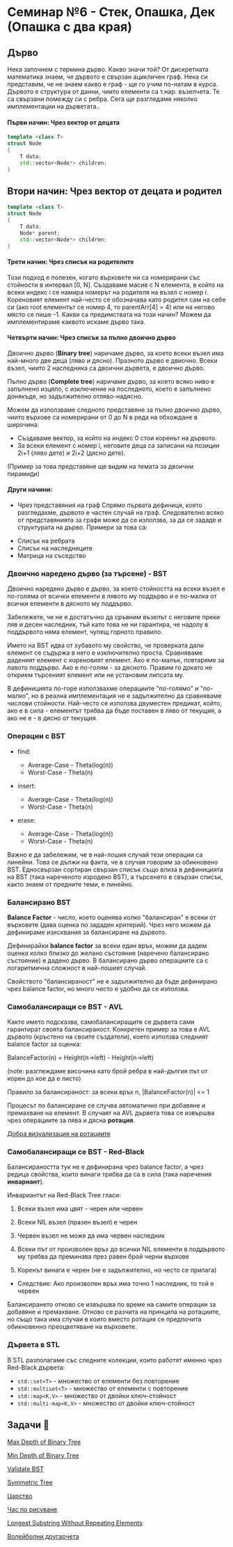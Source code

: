# Семинар №6 - Стек, Опашка, Дек (Опашка с два края)

## Дърво
Нека започнем с термина дърво. Какво значи той? От дискретната математика знаем, че дървото е свързан ацикличен граф. Нека си представим, че не знаем какво е граф - 
ще го учим по-натам в курса. Дървото е структура от данни, чиито елементи са т.нар. възелчета. Те са свързани помежду си с ребра. Сега ще разгледаме няколко имплементации 
на дърветата..

#### **Първи начин:** Чрез вектор от децата
```c++
template <class T>
struct Node
{
    T data;
    std::vector<Node*> children;
}
```

## **Втори начин:** Чрез вектор от децата и родител
```c++
template <class T>
struct Node
{
    T data;
    Node* parent;
    std::vector<Node*> children;
}
```

#### **Трети начин:** Чрез списък на родителите

Този подход е полезен, когато върховете ни са номерирани със стойности в интервал [0, N]. Създаваме масив с N елемента, в който на всеки индекс i се намира номерът на родителя на възел с номер i. Кореновият елемент най-често се обозначава като родител сам на себе си (ако root елементът се номер 4, то parentArr[4] = 4) или на негово място се пише -1.
Какви са предимствата на този начин? Можем да имплементираме каквото искаме дърво така.

#### **Четвърти начин:** Чрез списък за пълно двоично дърво

Двоично дърво (**Binary tree**) наричаме дърво, за което всеки възел има най-много две деца (ляво и дясно). Празното дърво е двиочно. Всеки възел, чиито 2 наследника са двоични дървета, е двоично дърво.

Пълно дърво (**Complete tree**) наричаме дърво, за което всяко ниво е запълнено изцяло, с изключение на последното, което е запълнено донякъде, но задължително отляво-надясно. 

Можем да използваме следното представяне за пълно двоично дърво, чиито върхове са номерирани от 0 до N в реда на обхождане в широчина:
* Създаваме вектор, за който на индекс 0 стои коренът на дървото.
* За всеки елемент с номер i, неговите деца са записани на позиции 2i+1 (ляво дете) и 2i+2 (дясно дете). 

(Пример за това представяне ще видим на темата за двоични пирамиди)

#### **Други начини:** 
- Чрез представяния на граф
Спрямо първата дефиниця, която разгледахме, дървото е частен случай на граф. Следователно всяко от представянията за графи може да се използва, за да се зададе и структурата на дърво. Примери за това са:
* Списък на ребрата
* Списък на наследниците
* Матрица на съседство

### Двоично наредено дърво (за търсене) - BST
Двоично наредено дърво е дърво, за което стойността на всеки възел е по-голяма от всички елементи в лявото му поддърво и е по-малка от всички елементи в дясното му поддърво.

Забележете, че не е достатъчно да сръвним възелът с неговите преки ляв и десен наследник, тъй като това не ни гарантира, че надолу в поддървото няма елемент, чупещ горното правило.

Името на BST идва от хубавото му свойство, че проверката дали елемент се съдържа в него е изключително проста. Сравняваме даденият елемент с кореновият елемент. Ако е по-малък, повтаряме за лавото поддърво. Ако е по-голям - за дясното. Правим го докато не открием търсеният елемент или не установим липсата му.

В дефиницията по-горе използвахме операциите "по-голямо" и "по-малко", но в реална имплементация не е задължително да сравняваме числови стойности. Най-често се използва двуместен предикат, който, ако е в сила - елементът трябва да бъде поставен в ляво от текущия, а ако не е - в дясно от текущия.

### Операции с BST
* find:
  * Average-Case - Theta(log(n))
  * Worst-Case - Theta(n)

* insert:
  * Average-Case - Theta(log(n))
  * Worst-Case - Theta(n)

* erase:
  * Average-Case - Theta(log(n))
  * Worst-Case - Theta(n)

Важно е да забележим, че в най-лошия случай тези операции са линейни. Това се дължи на факта, че в случая говорим за обикновено BST. Едносвързан сортиран свързан списък също влиза в дефиницията на BST (така нареченото изродено BST), а търсенето в свързан списък, както знаем от предните теми, е линейно.

### Балансирано BST
**Balance Factor** - число, което оценява колко "балансиран" е всеки от върховете (дава оценка по зададен критерий). Чрез него можем да дефинираме изисквания за балансиране на дървото.

Дефинирайки **balance factor** за всеки един връх, можем да дадем оценка колко близко до желано състояние (наречено балансирано състояние) е дадено дърво. В балансирано дърво операциите са с логаритмична сложност в най-лошият случай.

Свойството "балансираност" не е задължително да бъде дефинирано чрез balance factor, но много често е удобно да се използва.

### Самобалансиращи се BST - AVL
Както името подсказва, самобалансиращите се дървета сами гарантират своята балансираност. Конкретен пример за това е AVL дървото (кръстено на своите създатели), което използва следният balance factor за оценка:

BalanceFactor(n) = Height(n->left) - Height(n->left)

(note: разглеждаме височина като брой ребра в най-дългия път от корен до кое да е листо)

Правило за балансираност: за всеки връх n, |BalanceFactor(n)| <= 1

Процесът по балансиране се случва автоматично при добавяне и премахване на елемент. В случаят на AVL дървета това се извършва чрез операциите за лява и дясна **ротация**.

[Добра визуализация на ротациите](https://www.programiz.com/dsa/avl-tree)

### Самобалансиращи се BST - Red-Black
Балансираността тук не е дефинирана чрез balance factor, а чрез редица свойства, които винаги трябва да са в сила (така наречения **инвариант**).

Инвариантът на Red-Black Tree гласи:
1) Всеки възел има цвят - черен или червен

2) Всеки NIL възел (празен възел) е черен

3) Червен възел не може да има червен наследник

4) Всеки път от произволен връх до всички NIL елементи в поддървото му трябва да преминава през равен брой черни върхове

5) Коренът винаги е черен (не е задължително, но често се прилага)

* Следствие: Ако произволен връх има точно 1 наследник, то той е червен

Балансирането отново се извършва по време на самите операции за добавяне и премахване. Отново се разчита на принципа на ротациите, но също така има случаи в които вместо ротация се предпочита обикновенно преоцветяване на върховете.

### Дървета в STL
В STL разполагаме със следните колекции, които работят именно чрез Red-Black дървета:

* `std::set<T>` - множество от елементи без повторение
* `std::multiset<T>` - множество от елементи с повторение
* `std::map<K,V>` - множество от двойки ключ-стойност
* `std::multi-map<K,V>` - множество от двойки ключ-стойност

## Задачи 🌻
[Max Depth of Binary Tree](https://leetcode.com/problems/maximum-depth-of-binary-tree)

[Min Depth of Binary Tree](https://leetcode.com/problems/minimum-depth-of-binary-tree)

[Validate BST](https://leetcode.com/problems/validate-binary-search-tree/)

[Symmetric Tree](https://leetcode.com/problems/symmetric-tree)

[Царство](https://www.hackerrank.com/contests/kontrolno-3/challenges/challenge-4346)

[Час по рисуване](https://www.hackerrank.com/contests/sda-hw-6-2023/challenges/task3score/problem)

[Longest Substring Without Repeating Elements](https://leetcode.com/problems/longest-substring-without-repeating-characters)

[Волейболни другарчета](https://www.hackerrank.com/contests/sda-hw-8/challenges/volleyball-friends)
